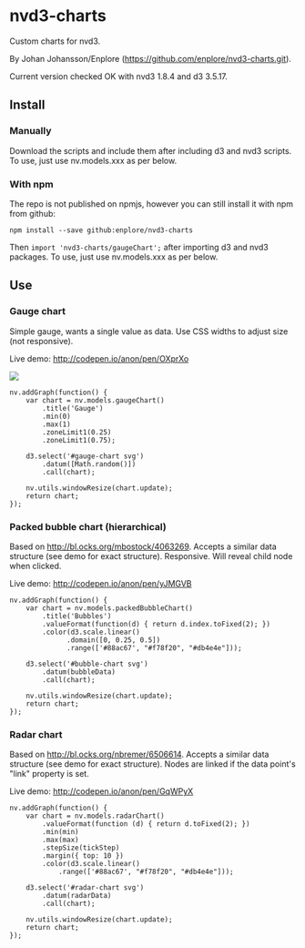 # nvd3-charts
Custom charts for nvd3.

By Johan Johansson/Enplore (https://github.com/enplore/nvd3-charts.git).

Current version checked OK with nvd3 1.8.4 and d3 3.5.17.

## Install
### Manually
Download the scripts and include them after including d3 and nvd3 scripts. To use, just use nv.models.xxx as per below.

### With npm
The repo is not published on npmjs, however you can still install it with npm from github:

`npm install --save github:enplore/nvd3-charts`

Then `import 'nvd3-charts/gaugeChart';` after importing d3 and nvd3 packages. To use, just use nv.models.xxx as per below.

## Use
### Gauge chart
Simple gauge, wants a single value as data. Use CSS widths to adjust size (not responsive).

Live demo: http://codepen.io/anon/pen/OXprXo

![](https://raw.githubusercontent.com/enplore/nvd3-charts/master/gauge.png)

```
nv.addGraph(function() {
    var chart = nv.models.gaugeChart()
        .title('Gauge')
        .min(0)
        .max(1)
        .zoneLimit1(0.25)
        .zoneLimit1(0.75);

    d3.select('#gauge-chart svg')
        .datum([Math.random()])
        .call(chart);

    nv.utils.windowResize(chart.update);
    return chart;
});
```

### Packed bubble chart (hierarchical)
Based on http://bl.ocks.org/mbostock/4063269. Accepts a similar data structure (see demo for exact structure). Responsive. Will reveal child node when clicked.

Live demo: http://codepen.io/anon/pen/yJMGVB

```
nv.addGraph(function() {
    var chart = nv.models.packedBubbleChart()
        .title('Bubbles')
        .valueFormat(function(d) { return d.index.toFixed(2); })
        .color(d3.scale.linear()
              .domain([0, 0.25, 0.5])
              .range(['#88ac67', "#f78f20", "#db4e4e"]));

    d3.select('#bubble-chart svg')
        .datum(bubbleData)
        .call(chart);

    nv.utils.windowResize(chart.update);
    return chart;
});
```

### Radar chart
Based on http://bl.ocks.org/nbremer/6506614. Accepts a similar data structure (see demo for exact structure). Nodes are linked if the data point's "link" property is set.

Live demo: http://codepen.io/anon/pen/GqWPyX

```
nv.addGraph(function() {
    var chart = nv.models.radarChart()
        .valueFormat(function (d) { return d.toFixed(2); })
        .min(min)
        .max(max)
        .stepSize(tickStep)
        .margin({ top: 10 })
        .color(d3.scale.linear()
            .range(['#88ac67', "#f78f20", "#db4e4e"]));

    d3.select('#radar-chart svg')
        .datum(radarData)
        .call(chart);

    nv.utils.windowResize(chart.update);
    return chart;
});
```
